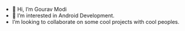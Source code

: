 - 👋 Hi, I’m Gourav Modi
- 👀 I’m interested in Android Development.
-  I’m looking to collaborate on some cool projects with cool peoples.

<!---
vickyjsr/vickyjsr is a ✨ special ✨ repository because its `README.md` (this file) appears on your GitHub profile.
You can click the Preview link to take a look at your changes.
--->

